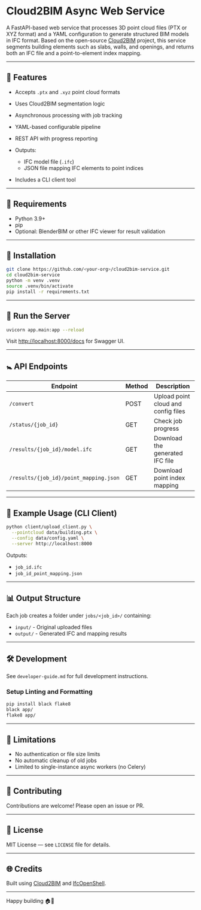 # Cloud2BIM Async Web Service

A FastAPI-based web service that processes 3D point cloud files (PTX or XYZ format) and a YAML configuration to generate structured BIM models in IFC format. Based on the open-source [Cloud2BIM](https://github.com/aronfothi/Cloud2BIM) project, this service segments building elements such as slabs, walls, and openings, and returns both an IFC file and a point-to-element index mapping.

---

## 🚀 Features

* Accepts `.ptx` and `.xyz` point cloud formats
* Uses Cloud2BIM segmentation logic
* Asynchronous processing with job tracking
* YAML-based configurable pipeline
* REST API with progress reporting
* Outputs:

  * IFC model file (`.ifc`)
  * JSON file mapping IFC elements to point indices
* Includes a CLI client tool

---

## 🚪 Requirements

* Python 3.9+
* pip
* Optional: BlenderBIM or other IFC viewer for result validation

---

## 📂 Installation

```bash
git clone https://github.com/<your-org>/cloud2bim-service.git
cd cloud2bim-service
python -m venv .venv
source .venv/bin/activate
pip install -r requirements.txt
```

---

## 🚪 Run the Server

```bash
uvicorn app.main:app --reload
```

Visit [http://localhost:8000/docs](http://localhost:8000/docs) for Swagger UI.

---

## 🚼 API Endpoints

| Endpoint                               | Method | Description                         |
| -------------------------------------- | ------ | ----------------------------------- |
| `/convert`                             | POST   | Upload point cloud and config files |
| `/status/{job_id}`                     | GET    | Check job progress                  |
| `/results/{job_id}/model.ifc`          | GET    | Download the generated IFC file     |
| `/results/{job_id}/point_mapping.json` | GET    | Download point index mapping        |

---

## 💪 Example Usage (CLI Client)

```bash
python client/upload_client.py \
  --pointcloud data/building.ptx \
  --config data/config.yaml \
  --server http://localhost:8000
```

Outputs:

* `job_id.ifc`
* `job_id_point_mapping.json`

---

## 📊 Output Structure

Each job creates a folder under `jobs/<job_id>/` containing:

* `input/`  - Original uploaded files
* `output/` - Generated IFC and mapping results

---

## 🛠️ Development

See `developer-guide.md` for full development instructions.

### Setup Linting and Formatting

```bash
pip install black flake8
black app/
flake8 app/
```

---

## 🚫 Limitations

* No authentication or file size limits
* No automatic cleanup of old jobs
* Limited to single-instance async workers (no Celery)

---

## 🚪 Contributing

Contributions are welcome! Please open an issue or PR.

---

## 📑 License

MIT License — see `LICENSE` file for details.

---

## 🌐 Credits

Built using [Cloud2BIM](https://github.com/aronfothi/Cloud2BIM) and [IfcOpenShell](http://ifcopenshell.org/).

---

Happy building 🏠🚀
